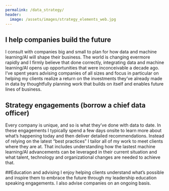 ```yaml
---
permalink: /data_strategy/
header:
  image: /assets/images/strategy_elements_web.jpg
---
```


## I help companies build the future
I consult with companies big and small to plan for how data and machine learning/AI will shape their business. The world is changing evermore rapidly and I firmly believe that done correctly, integrating data and machine learning/AI opens up opportunities that were inconceivable a decade ago. I’ve spent years advising companies of all sizes and focus in particular on helping my clients realize a return on the investments they’ve already made in data by thoughtfully planning work that builds on itself and enables future lines of business. 

## Strategy engagements (borrow a chief data officer)
Every company is unique, and so is what they’ve done with data to date. In these engagements I typically spend a few days onsite to learn more about what’s happening today and then deliver detailed recommendations. Instead of relying on the latest “best practices” I tailor all of my work to meet clients where they are at. That includes understanding how the lastest machine learning/AI advancements can be leveraged in their current situation and what talent, technology and organizational changes are needed to achieve that. 

##Education and advising
I enjoy helping clients understand what’s possible and inspire them to embrace the future through my leadership education speaking engagements. I also advise companies on an ongoing basis. 

